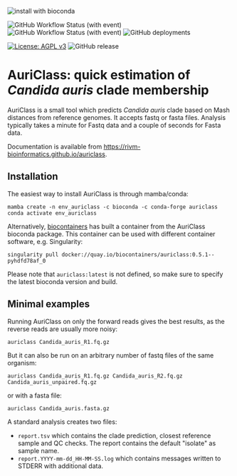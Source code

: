 ![install with bioconda](https://img.shields.io/conda/v/bioconda/auriclass)

![GitHub Workflow Status (with event)](https://img.shields.io/github/actions/workflow/status/rivm-bioinformatics/auriclass/test.yaml?label=Tests)
![GitHub Workflow Status (with event)](https://img.shields.io/github/actions/workflow/status/rivm-bioinformatics/auriclass/super_linter.yaml?label=Linting)
![GitHub deployments](https://img.shields.io/github/deployments/RIVM-bioinformatics/Auriclass/github-pages?label=Documentation%20deployment)  


[![License: AGPL v3](https://img.shields.io/badge/License-AGPL_v3-blue.svg)](https://github.com/RIVM-bioinformatics/auriclass/blob/master/LICENSE)
![GitHub release](https://img.shields.io/github/v/release/rivm-bioinformatics/auriclass)

# AuriClass: quick estimation of *Candida auris* clade membership

AuriClass is a small tool which predicts *Candida auris* clade based on Mash distances from reference genomes. It accepts fastq or fasta files. Analysis typically takes a minute for Fastq data and a couple of seconds for Fasta data.

Documentation is available from https://rivm-bioinformatics.github.io/auriclass.

## Installation
The easiest way to install AuriClass is through mamba/conda:

```
mamba create -n env_auriclass -c bioconda -c conda-forge auriclass
conda activate env_auriclass
```

Alternatively, [biocontainers](https://quay.io/repository/biocontainers/auriclass) has built a container from the AuriClass bioconda package. This container can be used with different container software, e.g. Singularity:

```
singularity pull docker://quay.io/biocontainers/auriclass:0.5.1--pyhdfd78af_0
```

Please note that `auriclass:latest` is not defined, so make sure to specify the latest bioconda version and build.

## Minimal examples

Running AuriClass on only the forward reads gives the best results, as the reverse reads are usually more noisy:

```
auriclass Candida_auris_R1.fq.gz
```

But it can also be run on an arbitrary number of fastq files of the same organism:

```
auriclass Candida_auris_R1.fq.gz Candida_auris_R2.fq.gz Candida_auris_unpaired.fq.gz
```

or with a fasta file:

```
auriclass Candida_auris.fasta.gz
```

A standard analysis creates two files:
- `report.tsv` which contains the clade prediction, closest reference sample and QC checks. The report contains the default "isolate" as sample name.
- `report.YYYY-mm-dd_HH-MM-SS.log` which contains messages written to STDERR with additional data.
